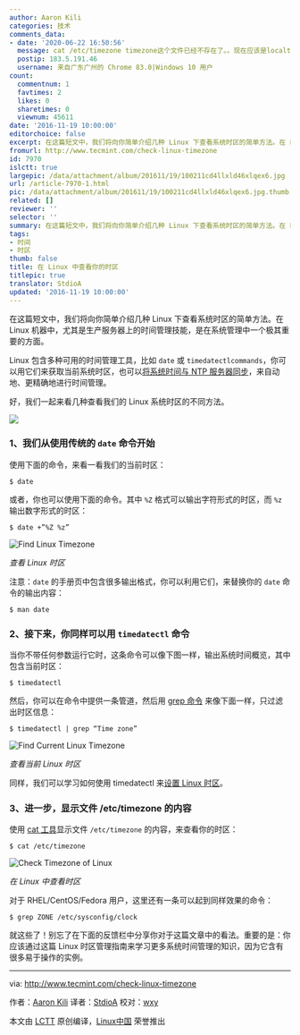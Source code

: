 ```yaml
---
author: Aaron Kili
categories: 技术
comments_data:
- date: '2020-06-22 16:50:56'
  message: cat /etc/timezone timezone这个文件已经不存在了。。现在应该是localtime这个文件吧
  postip: 183.5.191.46
  username: 来自广东广州的 Chrome 83.0|Windows 10 用户
count:
  commentnum: 1
  favtimes: 2
  likes: 0
  sharetimes: 0
  viewnum: 45611
date: '2016-11-19 10:00:00'
editorchoice: false
excerpt: 在这篇短文中，我们将向你简单介绍几种 Linux 下查看系统时区的简单方法。在 Linux 机器中，尤其是生产服务器上的时间管理技能，是在系统管理中一个极其重要的方面。
fromurl: http://www.tecmint.com/check-linux-timezone
id: 7970
islctt: true
largepic: /data/attachment/album/201611/19/100211cd4llxld46xlqex6.jpg
url: /article-7970-1.html
pic: /data/attachment/album/201611/19/100211cd4llxld46xlqex6.jpg.thumb.jpg
related: []
reviewer: ''
selector: ''
summary: 在这篇短文中，我们将向你简单介绍几种 Linux 下查看系统时区的简单方法。在 Linux 机器中，尤其是生产服务器上的时间管理技能，是在系统管理中一个极其重要的方面。
tags:
- 时间
- 时区
thumb: false
title: 在 Linux 中查看你的时区
titlepic: true
translator: StdioA
updated: '2016-11-19 10:00:00'
---
```


在这篇短文中，我们将向你简单介绍几种 Linux 下查看系统时区的简单方法。在 Linux 机器中，尤其是生产服务器上的时间管理技能，是在系统管理中一个极其重要的方面。


Linux 包含多种可用的时间管理工具，比如 `date` 或 `timedatectlcommands`，你可以用它们来获取当前系统时区，也可以[将系统时间与 NTP 服务器同步](http://www.tecmint.com/install-ntp-server-in-centos/)，来自动地、更精确地进行时间管理。


好，我们一起来看几种查看我们的 Linux 系统时区的不同方法。


![](/data/attachment/album/201611/19/100211cd4llxld46xlqex6.jpg)


### 1、我们从使用传统的 `date` 命令开始


使用下面的命令，来看一看我们的当前时区：



```
$ date

```

或者，你也可以使用下面的命令。其中 `%Z` 格式可以输出字符形式的时区，而 `%z` 输出数字形式的时区：



```
$ date +”%Z %z”

```

![Find Linux Timezone](/data/attachment/album/201611/19/100008maywickztn1iyvic.png)


*查看 Linux 时区*


注意：`date` 的手册页中包含很多输出格式，你可以利用它们，来替换你的 `date` 命令的输出内容：



```
$ man date

```

### 2、接下来，你同样可以用 `timedatectl` 命令


当你不带任何参数运行它时，这条命令可以像下图一样，输出系统时间概览，其中包含当前时区：



```
$ timedatectl

```

然后，你可以在命令中提供一条管道，然后用 [grep 命令](http://www.tecmint.com/12-practical-examples-of-linux-grep-command/) 来像下面一样，只过滤出时区信息：



```
$ timedatectl | grep “Time zone”

```

![Find Current Linux Timezone](/data/attachment/album/201611/19/100010vtxlxmmo5obxbiio.png)


*查看当前 Linux 时区*


同样，我们可以学习如何使用 timedatectl 来[设置 Linux 时区](http://www.tecmint.com/set-time-timezone-and-synchronize-time-using-timedatectl-command/)。


### 3、进一步，显示文件 /etc/timezone 的内容


使用 [cat 工具](http://www.tecmint.com/13-basic-cat-command-examples-in-linux/)显示文件 `/etc/timezone` 的内容，来查看你的时区：



```
$ cat /etc/timezone

```

![Check Timezone of Linux](/data/attachment/album/201611/19/100010xs2n4c4qbmzmgej8.png)


*在 Linux 中查看时区*


对于 RHEL/CentOS/Fedora 用户，这里还有一条可以起到同样效果的命令：



```
$ grep ZONE /etc/sysconfig/clock

```

就这些了！别忘了在下面的反馈栏中分享你对于这篇文章中的看法。重要的是：你应该通过这篇 Linux 时区管理指南来学习更多系统时间管理的知识，因为它含有很多易于操作的实例。




---


via: <http://www.tecmint.com/check-linux-timezone>


作者：[Aaron Kili](http://www.tecmint.com/author/aaronkili/) 译者：[StdioA](https://github.com/StdioA) 校对：[wxy](https://github.com/wxy)


本文由 [LCTT](https://github.com/LCTT/TranslateProject) 原创编译，[Linux中国](https://linux.cn/) 荣誉推出